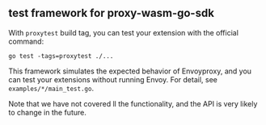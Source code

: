##  test framework for proxy-wasm-go-sdk

With `proxytest` build tag, you can test your extension with the official command:

```
go test -tags=proxytest ./... 
```

This framework simulates the expected behavior of Envoyproxy, and you can test your extensions without running Envoy. 
For detail, see `examples/*/main_test.go`.


Note that we have not covered ll the functionality, and the API is very likely to change in the future.